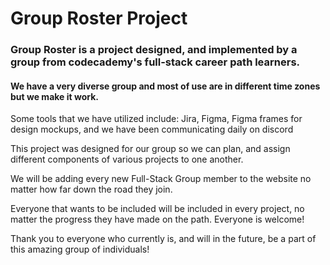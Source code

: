 <h1>Group Roster Project</h1>

<h3>Group Roster is a project designed, and implemented by a group from codecademy's full-stack career path learners.</h3>
<h4>We have a very diverse group and most of use are in different time zones but we make it work.</h4>
<p>Some tools that we have utilized include: Jira, Figma, Figma frames for design mockups, and we have been communicating daily on discord</p>
<p>This project was designed for our group so we can plan, and assign different components of various projects to one another.</p>
<p>We will be adding every new Full-Stack Group member to the website no matter how far down the road they join.</p>
<p>Everyone that wants to be included will be included in every project, no matter the progress they have made on the path. Everyone is welcome!</p>
<p>Thank you to everyone who currently is, and will in the future, be a part of this amazing group of individuals!</p>